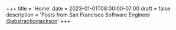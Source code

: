 +++
title = 'Home'
date = 2023-01-01T08:00:00-07:00
draft = false
description = 'Posts from San Francisco Software Engineer <a href="https://github.com/abstractionjackson" target="_blank" rel="noopener">@abstractionjackson</a>'
+++
